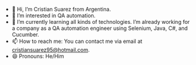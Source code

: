 - 👋 Hi, I’m Cristian Suarez from Argentina.
- 👀 I’m interested in QA automation.
- 🌱 I’m currently learning all kinds of technologies. I’m already working for a company as a QA automation engineer using Selenium, Java, C#, and Cucumber.
- 📫 How to reach me: You can contact me via email at cristiansuarez95@hotmail.com.
- 😄 Pronouns: He/Him
